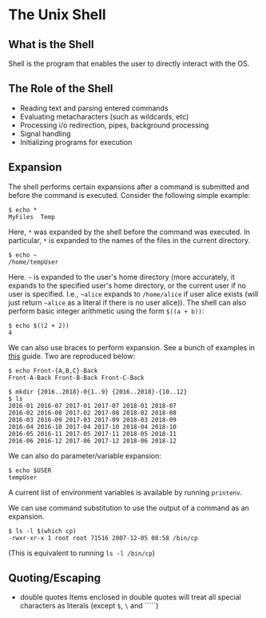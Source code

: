 The Unix Shell
==============

What is the Shell
-----------------

Shell is the program that enables the user to directly interact with the OS.

The Role of the Shell
---------------------

- Reading text and parsing entered commands
- Evaluating metacharacters (such as wildcards, etc)
- Processing i/o redirection, pipes, background processing
- Signal handling
- Initializing programs for execution

Expansion
---------
The shell performs certain expansions after a command is submitted and before the command is executed. Consider the following
simple example:
```console
$ echo *
MyFiles  Temp
```
Here, `*` was expanded by the shell before the command was executed. In particular, `*` is expanded to the names of the files 
in the current directory.
```console
$ echo ~
/home/tempUser
```
Here. `~` is expanded to the user's home directory (more accurately, it expands to the specified user's home directory, or the 
current user if no user is specified. I.e., `~alice` expands to `/home/alice` if user alice exists (will just return 
`~alice` as a literal if there is no user alice)).
The shell can also perform basic integer arithmetic using the form `$((a + b))`:
```console
$ echo $((2 + 2))
4
```
We can also use braces to perform expansion. See a bunch of examples in [this](http://linuxcommand.org/lc3_lts0080.php) guide. Two are reproduced below:
```console
$ echo Front-{A,B,C}-Back
Front-A-Back Front-B-Back Front-C-Back
```

```console
$ mkdir {2016..2018}-0{1..9} {2016..2018}-{10..12}
$ ls
2016-01 2016-07 2017-01 2017-07 2018-01 2018-07
2016-02 2016-08 2017-02 2017-08 2018-02 2018-08
2016-03 2016-09 2017-03 2017-09 2018-03 2018-09
2016-04 2016-10 2017-04 2017-10 2018-04 2018-10
2016-05 2016-11 2017-05 2017-11 2018-05 2018-11
2016-06 2016-12 2017-06 2017-12 2018-06 2018-12
```

We can also do parameter/variable expansion:
```console
$ echo $USER
tempUser
```

A current list of environment variables is available by running `printenv`.

We can use command substitution to use the output of a command as an expansion.
```console
$ ls -l $(which cp)
-rwxr-xr-x 1 root root 71516 2007-12-05 08:58 /bin/cp
```
(This is equivalent to running `ls -l /bin/cp`)

Quoting/Escaping
----------------
- double quotes
  Items enclosed in double quotes will treat all special characters as literals (except `$`, `\` and `````)
